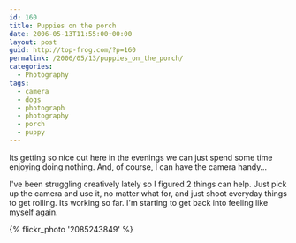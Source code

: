 ```yaml
---
id: 160
title: Puppies on the porch
date: 2006-05-13T11:55:00+00:00
layout: post
guid: http://top-frog.com/?p=160
permalink: /2006/05/13/puppies_on_the_porch/
categories:
  - Photography
tags:
  - camera
  - dogs
  - photograph
  - photography
  - porch
  - puppy
---
```

Its getting so nice out here in the evenings we can just spend some time enjoying doing nothing. And, of course, I can have the camera handy…

I've been struggling creatively lately so I figured 2 things can help. Just pick up the camera and use it, no matter what for, and just shoot everyday things to get rolling. Its working so far. I'm starting to get back into feeling like myself again.

{% flickr_photo '2085243849' %}
